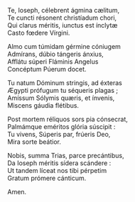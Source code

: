 Te, Ioseph, célebrent ágmina cælitum,  
Te cuncti résonent christíadum chori,  
Qui clarus méritis, iunctus est ínclytæ  
Casto fœdere Vírgini.  

Almo cum túmidam gérmine cóniugem  
Admírans, dúbio tángeris ánxius,  
Afflátu súperi Fláminis Angelus  
Concéptum Púerum docet.  

Tu natum Dóminum stringis, ad éxteras  
Ægypti prófugum tu séqueris plagas ;  
Amíssum Sólymis quæris, et ínvenis,  
Miscens gáudia flétibus.  

Post mortem réliquos sors pia cónsecrat,  
Palmámque eméritos glória súscipit :  
Tu vivens, Súperis par, frúeris Deo,  
Mira sorte beátior.  

Nobis, summa Trias, parce precántibus,  
Da Ioseph méritis sídera scándere :  
Ut tandem líceat nos tibi pérpetim  
Gratum prómere cánticum.   

Amen.  
